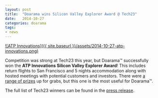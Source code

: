 ```yaml
---
layout: post
title:  "Doarama wins Silicon Valley Explorer Award @ Tech23"
date:   2014-10-27
categories: doarama
tags:
- news
---
```



[]()

[![ATP Innovations]({{ site.baseurl }}/assets/2014-10-27-atp-innovations.png)](http://atp-innovations.com.au/)

Competition was strong at Tech23 this year, but Doarama&trade; successfully won the **ATP Innovations Silicon Valley Explorer Award**!  This includes return flights to San Francisco and 5 nights accommodation along with hosted meetings with potential customers and investors.
There were [a range of prizes](http://www.tech23.com.au/prizes.php) up for grabs, but this one is the most useful for Doarama&trade;.  

The full list of Tech23 winners can be found in the [press release](http://www.tech23.com.au/PDF/2014/Tech23-2014-24.OCT.14-PressRelease.pdf).